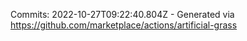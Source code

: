 Commits: 2022-10-27T09:22:40.804Z - Generated via https://github.com/marketplace/actions/artificial-grass
<br>
